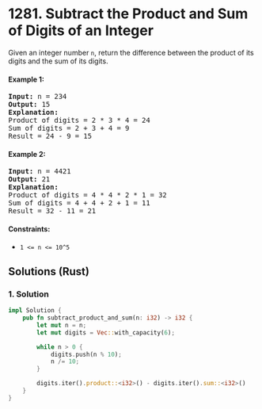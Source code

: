 # 1281. Subtract the Product and Sum of Digits of an Integer
Given an integer number ```n```, return the difference between the product of its digits and the sum of its digits.

#### Example 1:
<pre>
<strong>Input:</strong> n = 234
<strong>Output:</strong> 15
<strong>Explanation:</strong>
Product of digits = 2 * 3 * 4 = 24
Sum of digits = 2 + 3 + 4 = 9
Result = 24 - 9 = 15
</pre>

#### Example 2:
<pre>
<strong>Input:</strong> n = 4421
<strong>Output:</strong> 21
<strong>Explanation:</strong>
Product of digits = 4 * 4 * 2 * 1 = 32
Sum of digits = 4 + 4 + 2 + 1 = 11
Result = 32 - 11 = 21
</pre>

#### Constraints:
* ```1 <= n <= 10^5```

## Solutions (Rust)

### 1. Solution
```Rust
impl Solution {
    pub fn subtract_product_and_sum(n: i32) -> i32 {
        let mut n = n;
        let mut digits = Vec::with_capacity(6);

        while n > 0 {
            digits.push(n % 10);
            n /= 10;
        }

        digits.iter().product::<i32>() - digits.iter().sum::<i32>()
    }
}
```
